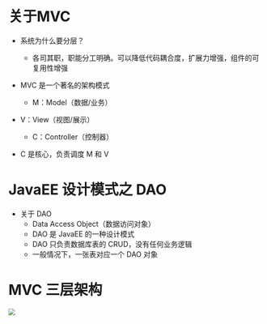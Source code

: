# 关于MVC

- 系统为什么要分层？

  - 各司其职，职能分工明确。可以降低代码耦合度，扩展力增强，组件的可复用性增强
- MVC 是一个著名的架构模式

  - M：Model（数据/业务）
- V：View（视图/展示）
  - C：Controller（控制器）
- C 是核心，负责调度 M 和 V







# JavaEE 设计模式之 DAO

- 关于 DAO
  - Data Access Object（数据访问对象）
  - DAO 是 JavaEE 的一种设计模式
  - DAO 只负责数据库表的 CRUD，没有任何业务逻辑
  - 一般情况下，一张表对应一个 DAO 对象







# MVC 三层架构

<img src="https://cdn.jsdelivr.net/gh/ShameYang/images/img/MVC%E4%B8%89%E5%B1%82%E6%9E%B6%E6%9E%84.png" style="zoom:80%;" />
